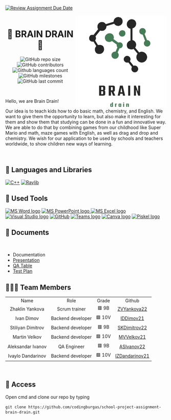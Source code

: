 [![Review Assignment Due Date](https://classroom.github.com/assets/deadline-readme-button-24ddc0f5d75046c5622901739e7c5dd533143b0c8e959d652212380cedb1ea36.svg)](https://classroom.github.com/a/j7IzDSQi)
<br>
<br>
<img align="right" src="./assets/logo/logoTransparent.png">
<h1 align="center">🧠 BRAIN DRAIN 🧠</h1>
 
<p align = "center">
<img alt="GitHub repo size" src="https://img.shields.io/github/repo-size/codingburgas/school-project-assignment-brain-drain?style=for-the-badge">
<img alt="GitHub contributors" src="https://img.shields.io/github/contributors/codingburgas/school-project-assignment-brain-drain?style=for-the-badge">
<img alt="Github languages count" src="https://img.shields.io/github/languages/count/codingburgas/school-project-assignment-brain-drain?style=for-the-badge">
<img alt="GitHub milestones" src="https://img.shields.io/github/milestones/all/codingburgas/school-project-assignment-brain-drain?style=for-the-badge">
<img alt="GitHub last commit" src="https://img.shields.io/github/last-commit/codingburgas/school-project-assignment-brain-drain?style=for-the-badge">
</p>
<br>
<p>Hello, we are Brain Drain!</p>
<p>Our idea is to teach kids how to do basic math, chemistry, and English. We want to give them the opportunity to learn, but also make it interesting for them and show them that studying can be done in a fun and innovative way. We are able to do that by combining games from our childhood like Super Mario and math, maze games with English, as well as drag and drop and chemistry. We wish for our application to be used by schools and teachers worldwide, to show children new ways of learning.</p>
<br>

<h2 align="left">🚀 Languages and Libraries </h2>
<p align="left">
<a href="https://www.cplusplus.com/"><img src="https://img.icons8.com/color/48/000000/c-plus-plus-logo.png" alt="C++"></a>
<a href="https://www.raylib.com/"><img src ="https://upload.wikimedia.org/wikipedia/commons/f/f4/Raylib_logo.png" alt="Raylib" heigh=48px width=48px></a>
</p>

<h2 align="left">🔧 Used Tools </h2>
<p align="left">
   <a href="https://www.microsoft.com/en-ww/microsoft-365/word"><img src="https://img.icons8.com/fluency/48/000000/microsoft-word-2019.png" alt="MS Word logo" width=50px></a>
   <a href="https://www.microsoft.com/en-us/microsoft-365/powerpoint"><img src="https://img.icons8.com/fluency/48/000000/microsoft-powerpoint-2019.png" alt="MS PowerPoint logo" width=50px>
   <a href="https://www.microsoft.com/en-us/microsoft-365/excel"><img src="https://upload.wikimedia.org/wikipedia/commons/thumb/3/34/Microsoft_Office_Excel_%282019%E2%80%93present%29.svg/2203px-Microsoft_Office_Excel_%282019%E2%80%93present%29.svg.png" alt="MS Excel logo" width=45px></a>
   <a href="https://visualstudio.microsoft.com/vs/"><img src="https://upload.wikimedia.org/wikipedia/commons/thumb/5/59/Visual_Studio_Icon_2019.svg/2060px-Visual_Studio_Icon_2019.svg.png" alt="Visual Studio logo" width=42px/></a>
   <a href="https://git-scm.com/"><img src="https://cdn-icons-png.flaticon.com/512/25/25231.png" alt="GitHub" heigh=48px width=48px></a>
   <a href="https://teams.microsoft.com/_?culture=en-us&country=us#/conversations/19:b01cf915e57b430ea93ab780c4f6b6dc@thread.v2?ctx=chat"><img src="https://upload.wikimedia.org/wikipedia/commons/thumb/c/c9/Microsoft_Office_Teams_%282018%E2%80%93present%29.svg/2203px-Microsoft_Office_Teams_%282018%E2%80%93present%29.svg.png" alt="Teams logo" width=48px></a>
   <a href="https://www.canva.com/help/transparent-background/"><img src="https://www.edigitalagency.com.au/wp-content/uploads/Canva-logo-png-circle-full-colour-white-font.png" alt="Canva logo"  width=48px></a>
   <a href="https://www.piskelapp.com/"><img src="https://avatars.githubusercontent.com/u/28667131?s=280&v=4" alt="Piskel logo"  width=45px></a>
 <br>

<h2 align="left">📄 Documents</h2><br>
  <ul>
    <li>Documentation</li>
    <li><a href="https://codingburgas-my.sharepoint.com/:p:/g/personal/zvyankova22_codingburgas_bg/ERIYdUSAkFJDkf2GQv517ZsBHCTdaYc3guTktkmcXXsnAA?e=Y6Vcp6">Presentation</a></li>
    <li><a href="https://codingburgas-my.sharepoint.com/:x:/g/personal/asivanov22_codingburgas_bg/EaYEUb8nnsNGsn6hvsbbqa8BxcVAJBRbveSbizNg9hdD3w?e=Naqsqd">QA Table</a></li>    
    <li><a href="https://codingburgas-my.sharepoint.com/:w:/g/personal/asivanov22_codingburgas_bg/ESDROzfisTlFmCKDooubimMB19TzstGR6z6rgoJ1HIsFcQ?e=pEAXOa">Test Plan</a></li>
  </ul>  

<h2 align="left">👨🏻‍💻 Team Members </h2>
<table >
  <tr>
    <td align="center">Name</td>
    <td align="center">Role</td>
    <td align="center">Grade</td>
    <td align="center">Github</td>
  </tr>
  <tr>
    <td align="center"> Zhaklin Yankova</td>
    <td align="center">Scrum trainer</td>
    <td align="center">🟥 9B</td>
    <td align="center"> <a href="https://github.com/ZVYankova22">ZVYankova22 </a></td>
  </tr>
  <tr>
    <td align="center">Ivan Dimov</td>
    <td align="center">Backend developer</td>
    <td align="center">🟩 10V</td>
    <td align="center"> <a href="https://github.com/IDDimov21">IDDimov21 </a></td>
  </tr>
  <tr>
    <td align="center">Stiliyan Dimitrov</td>
    <td align="center">Backend developer</td>
    <td align="center">🟥 9B</td>
    <td align="center"> <a href="https://github.com/SKDimitrov22">SKDimitrov22 </a></td>
  </tr>
  <tr>
    <td align="center">Martin Velkov</td>
    <td align="center">Backend developer</td>
    <td align="center">🟩 10V</td>
    <td align="center"> <a href="https://github.com/MVVelkov21">MVVelkov21 </a></td>
  </tr>
    <tr>
    <td align="center">Aleksandar Ivanov</td>
    <td align="center">QA Engineer</td>
    <td align="center">🟥 9B</td>
    <td align="center"> <a href="https://github.com/ASIvanov22">ASIvanov22 </a></td>
  </tr>
  <tr>
    <td align="center">Ivaylo Dandarinov</td>
    <td align="center">Backend developer</td>
    <td align="center">🟩 10V</td>
    <td align="center"> <a href="https://github.com/IZDandarinov21">IZDandarinov21 </a></td>
  </tr>
</table>
<br>

 <h2 align="left">🔑 Access</h2>

 <p> Open cmd and clone our repo by typing</p>

```
git clone https://github.com/codingburgas/school-project-assignment-brain-drain.git
```



 
 
